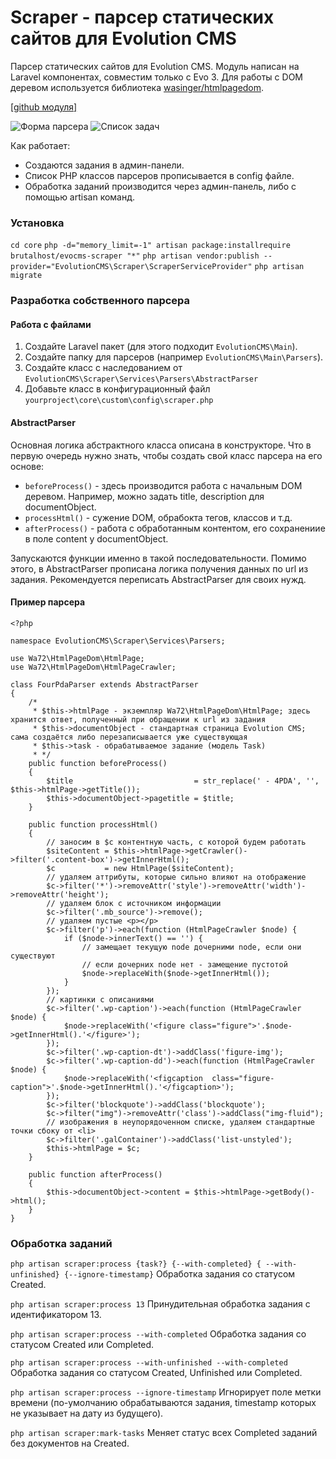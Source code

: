 # Scraper - парсер статических сайтов для Evolution CMS
Парсер статических сайтов для Evolution CMS. Модуль написан на Laravel компонентах, совместим только с Evo 3. Для работы с DOM деревом используется библиотека [wasinger/htmlpagedom](https://github.com/wasinger/htmlpagedom "wasinger/htmlpagedom").

[[github модуля]](https://github.com/brutalhost/evocms-scraper "[github модуля]")

![Форма парсера](https://community.evocms.ru/assets/images/uploads/2045/IXNoKte8fgz8FHK.png "Форма парсера")
![Список задач](https://community.evocms.ru/assets/images/uploads/2045/iklIbRB9CPEOkEq.png "Список задач")

Как работает:
- Создаются задания в админ-панели.
- Список PHP классов парсеров прописывается в config файле.
- Обработка заданий производится через админ-панель, либо с помощью artisan команд.

### Установка
```cd core```
```php -d="memory_limit=-1" artisan package:installrequire brutalhost/evocms-scraper "*"```
```php artisan vendor:publish --provider="EvolutionCMS\Scraper\ScraperServiceProvider"```
```php artisan migrate```

### Разработка собственного парсера

#### Работа с файлами
1. Создайте Laravel пакет (для этого подходит ```EvolutionCMS\Main```).
2. Создайте папку для парсеров (например ```EvolutionCMS\Main\Parsers```).
3. Создайте класс с наследованием от ```EvolutionCMS\Scraper\Services\Parsers\AbstractParser```
4. Добавьте класс в конфигурационный файл ```yourproject\core\custom\config\scraper.php```

#### AbstractParser
Основная логика абстрактного класса описана в конструкторе. Что в первую очередь нужно знать, чтобы создать свой класс парсера на его основе:
- ```beforeProcess()``` - здесь производится работа с начальным DOM деревом. Например, можно задать title, description для documentObject.
- ```processHtml()``` - сужение DOM, обрабокта тегов, классов и т.д.
- ```afterProcess()``` - работа с обработанным контентом, его сохранениие в поле content у documentObject.

Запускаются функции именно в такой последовательности. Помимо этого, в AbstractParser прописана логика получения данных по url из задания. Рекомендуется переписать AbstractParser для своих нужд.

#### Пример парсера
```
<?php

namespace EvolutionCMS\Scraper\Services\Parsers;

use Wa72\HtmlPageDom\HtmlPage;
use Wa72\HtmlPageDom\HtmlPageCrawler;

class FourPdaParser extends AbstractParser
{
    /*
     * $this->htmlPage - экземпляр Wa72\HtmlPageDom\HtmlPage; здесь хранится ответ, полученный при обращении к url из задания
     * $this->documentObject - стандартная страница Evolution CMS; сама создаётся либо перезаписывается уже существующая
     * $this->task - обрабатываемое задание (модель Task)
     * */
    public function beforeProcess()
    {
        $title                           = str_replace(' - 4PDA', '', $this->htmlPage->getTitle());
        $this->documentObject->pagetitle = $title;
    }

    public function processHtml()
    {
        // заносим в $c контентную часть, с которой будем работать
        $siteContent = $this->htmlPage->getCrawler()->filter('.content-box')->getInnerHtml();
        $c           = new HtmlPage($siteContent);
        // удаляем аттрибуты, которые сильно влияют на отображение
        $c->filter('*')->removeAttr('style')->removeAttr('width')->removeAttr('height');
        // удаляем блок с источником информации
        $c->filter('.mb_source')->remove();
        // удаляем пустые <p></p>
        $c->filter('p')->each(function (HtmlPageCrawler $node) {
            if ($node->innerText() == '') {
                // замещает текущую node дочерними node, если они существуют
                // если дочерних node нет - замещение пустотой
                $node->replaceWith($node->getInnerHtml());
            }
        });
        // картинки с описаниями
        $c->filter('.wp-caption')->each(function (HtmlPageCrawler $node) {
            $node->replaceWith('<figure class="figure">'.$node->getInnerHtml().'</figure>');
        });
        $c->filter('.wp-caption-dt')->addClass('figure-img');
        $c->filter('.wp-caption-dd')->each(function (HtmlPageCrawler $node) {
            $node->replaceWith('<figcaption  class="figure-caption">'.$node->getInnerHtml().'</figcaption>');
        });
        $c->filter('blockquote')->addClass('blockquote');
        $c->filter("img")->removeAttr('class')->addClass("img-fluid");
        // изображения в неупорядоченном списке, удаляем стандартные точки сбоку от <li>
        $c->filter('.galContainer')->addClass('list-unstyled');
        $this->htmlPage = $c;
    }

    public function afterProcess()
    {
        $this->documentObject->content = $this->htmlPage->getBody()->html();
    }
}

```

### Обработка заданий

```php artisan scraper:process {task?} {--with-completed} { --with-unfinished} {--ignore-timestamp}```
Обработка задания со статусом Created.

```php artisan scraper:process 13```
Принудительная обработка задания с идентификатором 13.

```php artisan scraper:process --with-completed```
Обработка задания со статусом Created или Completed.

```php artisan scraper:process --with-unfinished --with-completed```
Обработка задания со статусом Created, Unfinished или Completed.

```php artisan scraper:process --ignore-timestamp```
Игнорирует поле метки времени (по-умолчанию обрабатываются задания, timestamp которых не указывает на дату из будущего).

```php artisan scraper:mark-tasks```
Меняет статус всех Completed заданий без документов на Created.
